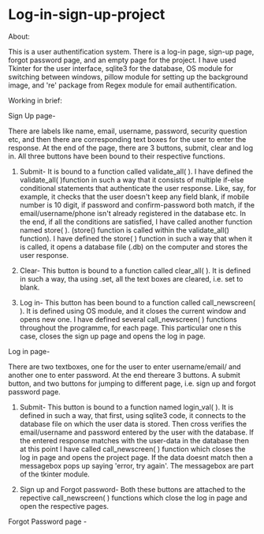 # Log-in-sign-up-project
About:

This is a user authentification system. There is a log-in page, sign-up page, forgot password page, and an empty page for the project.
I have used Tkinter for the user interface, sqlite3 for the database, OS module for switching between windows, pillow module for setting up the background image, and 're' package from Regex module for email authentification.

Working in brief:

Sign Up page-

There are labels like name, email, username, password, security question etc, and then there are corresponding text boxes for the user to enter the response.
At the end of the page, there are 3 buttons, submit, clear and log in. All three buttons have been bound to their respective functions.

1) Submit- It is bound to a function called validate_all( ). I have defined the validate_all( )function in such a way that it consists of multiple if-else conditional statements that authenticate the user response. Like, say, for example, it checks that the user doesn't keep any field blank, if mobile number is 10 digit, if password and confirm-password both match, if the email/username/phone isn't already registered in the database etc. In the end, if all the conditions are satisfied, I have called another function named store( ). (store() function is called within the validate_all() function). I have defined the store( ) function in such a way that when it is called, it opens a database file (.db) on the computer and stores the user response. 

2) Clear- This button is bound to a function called clear_all( ). It is defined in such a way, tha using .set, all the text boxes are cleared, i.e. set to blank.
 
3) Log in-  This button has been bound to a function called call_newscreen( ). It is defined using OS module, and it closes the current window and opens new one. I have defined several call_newscreen( ) functions throughout the programme, for each page. This particular one n this case, closes the sign up page and opens the log in page.


Log in page-

There are two textboxes, one for the user to enter username/email/ and another one to enter password. At the end thereare 3 buttons. A submit button, and two buttons for jumping to different page, i.e. sign up and forgot password page.

1) Submit- This button is bound to a function named login_val( ). It is defined in such a way, that first, using sqlite3 code, it connects to the database file on which the user data is stored. Then cross verifies the  email/username and password entered by the user with the database. If the entered response matches with the user-data in the database then at this point I have called call_newscreen( ) function which closes the log in page and opens the project page. If the data doesnt match then a messagebox pops up saying 'error, try again'. The messagebox are part of the tkinter module.

2) Sign up and Forgot password- Both these buttons are attached to the repective call_newscreen( ) functions which close the log in page and open the respective pages.

Forgot Password page -

